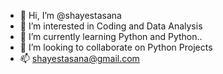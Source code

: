 - 👋 Hi, I’m @shayestasana
- 👀 I’m interested in Coding and Data Analysis
- 🌱 I’m currently learning Python and Python..
- 💞️ I’m looking to collaborate on Python Projects
- 📫 shayestasana@gmail.com

